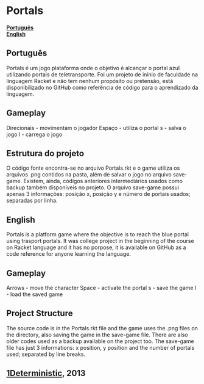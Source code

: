 # Portals
**[Português](#português)**  
**[English](#english)**

## Português
Portals é um jogo plataforma onde o objetivo é alcançar o portal azul utilizando portais de teletransporte. Foi um projeto de inínio de faculdade na linguagem Racket e não tem nenhum propósito ou pretensão, está disponibilizado no GitHub como referência de código para o aprendizado da linguagem.

## Gameplay

Direcionais - movimentam o jogador
Espaço - utiliza o portal
s - salva o jogo
l - carrega o jogo

## Estrutura do projeto

O código fonte encontra-se no arquivo Portals.rkt e o game utiliza os arquivos .png contidos na pasta, além de salvar o jogo no arquivo save-game. Existem, ainda, códigos anteriores intermediários usados como backup também disponíveis no projeto.
O arquivo save-game possui apenas 3 informações: posição x, posição y e número de portais usados; separadas por linha.

## English
Portals is a platform game where the objective is to reach the blue portal using trasport portals. It was college project in the beginning of the course on Racket language and it has no porpose, it is available on GitHub as a code reference for anyone learning the language.

## Gameplay
Arrows - move the character
Space - activate the portal
s - save the game
l - load the saved game

## Project Structure
The source code is in the Portals.rkt file and the game uses the .png files on the directory, also saving the game in the save-game file. There are also older codes used as a backup available on the project too.
The save-game file has just 3 informations: x position, y position and the number of portals used; separated by line breaks.

## [1Deterministic](https://github.com/1Deterministic), 2013
